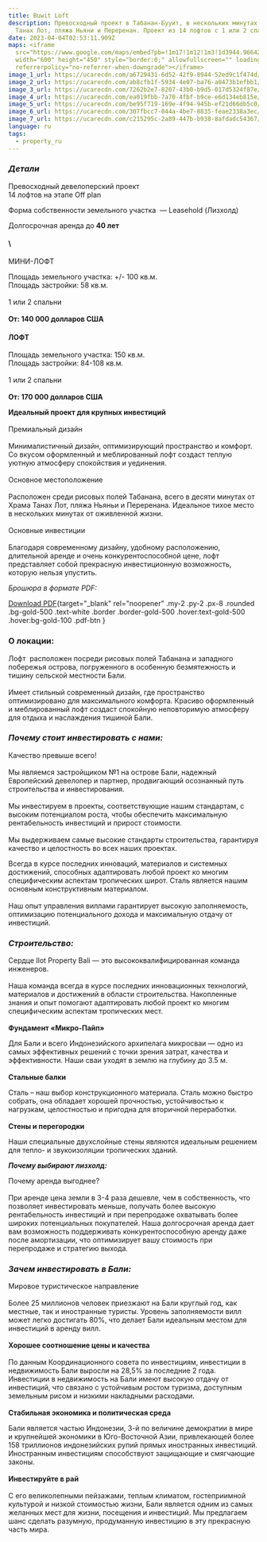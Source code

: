 ```yaml
---
title: Buwit Loft
description: Превосходный проект в Табанан-Бууит, в нескольких минутах от Храма
  Танах Лот, пляжа Ньяни и Переренан. Проект из 14 лофтов с 1 или 2 спальнями.
date: 2023-04-04T02:53:11.909Z
maps: <iframe
  src="https://www.google.com/maps/embed?pb=!1m17!1m12!1m3!1d3944.9664223616037!2d115.12263925013983!3d-8.599222193789354!2m3!1f0!2f0!3f0!3m2!1i1024!2i768!4f13.1!3m2!1m1!2zOMKwMzUnNTcuMiJTIDExNcKwMDcnMjkuNCJF!5e0!3m2!1sen!2sid!4v1680577376617!5m2!1sen!2sid"
  width="600" height="450" style="border:0;" allowfullscreen="" loading="lazy"
  referrerpolicy="no-referrer-when-downgrade"></iframe>
image_1_url: https://ucarecdn.com/a6729431-6d52-42f9-8944-52ed9c1f474d/
image_2_url: https://ucarecdn.com/ab8cfb1f-5934-4e07-ba76-a0473b1efbb1/
image_3_url: https://ucarecdn.com/7262b2e7-8207-43b0-b9d5-017d5324f87e/
image_4_url: https://ucarecdn.com/ea019fbb-7a70-4fbf-b9ce-e6d134eb815e/
image_5_url: https://ucarecdn.com/be95f719-169e-4f94-945b-ef21d66db5c0/
image_6_url: https://ucarecdn.com/307fbcc7-044a-4be7-8835-feae2338a3ec/
image_7_url: https://ucarecdn.com/c215295c-2a89-447b-b938-8afdadc54367/
language: ru
tags:
  - property_ru
---
```

### ***Детали***

Превосходный девелоперский проект\
1﻿4 лофтов на этапе Off plan

Форма собственности земельного участка  — Leasehold (Лизхолд)

Долгосрочная аренда до **40 лет** 

#### \
МИНИ-ЛОФТ

Площадь земельного участка: +/- 100 кв.м.\
Площадь застройки: 58 кв.м.\
\
1 или 2 спальни\
\
**От: 140 000 долларов США**

#### ЛОФТ

Площадь земельного участка: 150 кв.м.\
Площадь застройки: 84-108 кв.м.\
\
1 или 2 спальни\
\
**От: 170 000 долларов США**

**Идеальный проект для крупных инвестиций**\
\
Премиальный дизайн\
\
Минималистичный дизайн, оптимизирующий пространство и комфорт. Со вкусом оформленный и меблированный лофт создаст теплую уютную атмосферу спокойствия и уединения.\
\
Основное местоположение\
\
Расположен среди рисовых полей Табанана, всего в десяти минутах от Храма Танах Лот, пляжа Ньяньи и Переренана. Идеальное тихое место в нескольких минутах от оживленной жизни. \
\
Основные инвестиции\
\
Благодаря современному дизайну, удобному расположению, длительной аренде и очень конкурентоспособной цене, лофт представляет собой прекрасную инвестиционную возможность, которую нельзя упустить.

*Брошюра в формате PDF:*

[Download PDF](https://ilotinvest.com/static/pdfs/villa-buwit/brochure-202304.pdf){target="_blank" rel="noopener" .my-2 .py-2 .px-8 .rounded .bg-gold-500 .text-white .border .border-gold-500 .hover:text-gold-500 .hover:bg-gold-100 .pdf-btn }

### О локации: 

Лофт  расположен посреди рисовых полей Табанана и западного побережья острова, погруженного в особенную безмятежность и тишину сельской местности Бали.\
\
Имеет стильный современный дизайн, где пространство оптимизировано для максимального комфорта. Красиво оформленный и меблированный лофт создаст спокойную неповторимую атмосферу для отдыха и наслаждения тишиной Бали.

### ***Почему стоит инвестировать с нами:***

Качество превыше всего!\
\
Мы являемся застройщиком №1 на острове Бали, надежный Европейский девелопер и партнер, продвигающий осознанный путь строительства и инвестирования. \
\
Мы инвестируем в проекты, соответствующие нашим стандартам, с высоким потенциалом роста, чтобы обеспечить максимальную рентабельность инвестиций и прирост стоимости.\
\
Мы выдерживаем самые высокие стандарты строительства, гарантируя качество и целостность во всех наших проектах. 

Всегда в курсе последних инноваций, материалов и системных достижений, способных адаптировать любой проект ко многим специфическим аспектам тропических широт. Сталь является нашим основным конструктивным материалом.\
\
Наш опыт управления виллами гарантирует высокую заполняемость, оптимизацию потенциального дохода и максимальную отдачу от инвестиций.

### ***Строительство:***

Сердце Ilot Property Bali — это высококвалифицированная команда инженеров.\
\
Наша команда всегда в курсе последних инновационных технологий, материалов и достижений в области строительства. Накопленные знания и опыт помогают адаптировать любой проект ко многим специфическим аспектам тропических мест.\
\
**Фундамент «Микро-Пайп»**

Для Бали и всего Индонезийского архипелага микросваи — одно из самых эффективных решений с точки зрения затрат, качества и эффективности. Наши сваи уходят в землю на глубину до 3.5 м.\
\
**Стальные балки** 

Сталь – наш выбор конструкционного материала. Сталь можно быстро собрать, она обладает хорошей прочностью, устойчивостью к нагрузкам, целостностью и пригодна для вторичной переработки.\
\
**Стены и перегородки**

Наши специальные двухслойные стены являются идеальным решением для тепло- и звукоизоляции тропических зданий.

***Почему выбирают лизхолд:***

Почему аренда выгоднее?\
\
При аренде цена земли в 3-4 раза дешевле, чем в собственность, что позволяет инвестировать меньше, получать более высокую рентабельность инвестиций и при перепродаже охватывать более широких потенциальных покупателей. Наша долгосрочная аренда дает вам возможность поддерживать конкурентоспособную аренду даже после амортизации, что оптимизирует вашу стоимость при перепродаже и стратегию выхода.

### ***Зачем инвестировать в Бали:***

Мировое туристическое направление\
\
Более 25 миллионов человек приезжают на Бали круглый год, как местные, так и иностранные туристы. Уровень заполняемости вилл может легко достигать 80%, что делает Бали идеальным местом для инвестиций в аренду вилл.\
\
**Хорошее соотношение цены и качества**\
\
По данным Координационного совета по инвестициям, инвестиции в недвижимость Бали выросли на 28,5% за последние 2 года. Инвестиции в недвижимость на Бали имеют высокую отдачу от инвестиций, что связано с устойчивым ростом туризма, доступным земельным рисом и низкими накладными расходами.\
\
**Стабильная экономика и политическая среда**

Бали является частью Индонезии, 3-й по величине демократии в мире и крупнейшей экономики в Юго-Восточной Азии, привлекающей более 158 триллионов индонезийских рупий прямых иностранных инвестиций. Иностранным инвестициям способствуют защищающие и смягчающие законы.\
\
**Инвестируйте в рай**\
\
С его великолепными пейзажами, теплым климатом, гостеприимной культурой и низкой стоимостью жизни, Бали является одним из самых желанных мест для жизни, посещения и инвестиций. Мы предлагаем шанс сделать разумную, продуманную инвестицию в эту прекрасную часть мира.